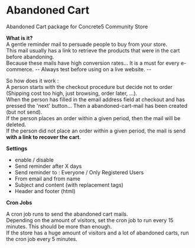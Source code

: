 # Abandoned Cart

Abandoned Cart package for Concrete5 Community Store

__What is it?__  
A gentle reminder mail to persuade people to buy from your store.  
This mail usually has a link to retrieve the products that were in the cart before abandoning.  
Because these mails have high conversion rates... It is a must for every e-commerce.
-- Always test before using on a live website. --  

So how does it work :  
A person starts with the checkout procedure but decide not to order (Shipping cost too high, just browsing, order later, ...).  
When the person has filled in the email address field at checkout and has pressed the 'next' button... Then a abandoned-cart-mail has been created (but not send).  
If the person places an order within a given period, then the mail will be deleted.  
If the person did not place an order within a given period, the mail is send __with a link to recover the cart__.

__Settings__

* enable / disable
* Send reminder after X days 
* Send reminder to : Everyone / Only Registered Users
* From email and from name
* Subject and content (with replacement tags)
* Header and footer (html)

__Cron Jobs__

A cron job runs to send the abandoned cart mails.  
Depending on the amount of visitors, set the cron job to run every 15 minutes. This should be more than enough.  
If the store has a huge amount of visitors and a lot of abandoned carts, run the cron job every 5 minutes. 
